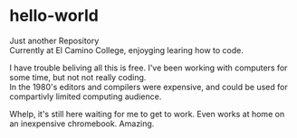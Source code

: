 # hello-world
Just another Repository\
Currently at El Camino College, enjoyging learing how to code.  

I have trouble beliving all this is free.  I've been working with computers for some time, but not not really coding.  
In the 1980's editors and compilers were expensive, and could be used for compartivly limited computing audience.  

Whelp, it's still here waiting for me to get to work.  Even works at home on an inexpensive chromebook.  Amazing.  

